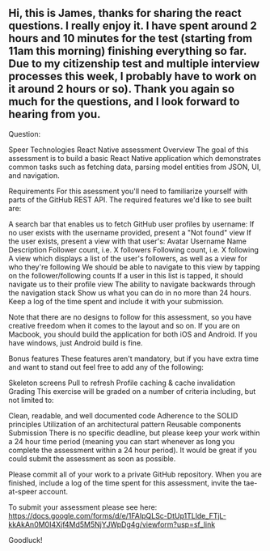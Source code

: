 Hi, this is James, thanks for sharing the react questions. I really enjoy it. 
I have spent around 2 hours and 10 minutes for the test (starting from 11am this morning) finishing everything so far. 
Due to my citizenship test and multiple interview processes this week, I probably have to work on it around 2 hours or so).
Thank you again so much for the questions, and I look forward to hearing from you. 
-------------------------------------------------
Question: 



Speer Technologies React Native assessment
Overview
The goal of this assessment is to build a basic React Native application which demonstrates common tasks such as fetching data, parsing model entities from JSON, UI, and navigation.

Requirements
For this asessment you'll need to familiarize yourself with parts of the GitHub REST API. The required features we'd like to see built are:

A search bar that enables us to fetch GitHub user profiles by username:
If no user exists with the username provided, present a "Not found" view
If the user exists, present a view with that user's:
Avatar
Username
Name
Description
Follower count, i.e. X followers
Following count, i.e. X following
A view which displays a list of the user's followers, as well as a view for who they're following
We should be able to navigate to this view by tapping on the follower/following counts
If a user in this list is tapped, it should navigate us to their profile view
The ability to navigate backwards through the navigation stack
Show us what you can do in no more than 24 hours. Keep a log of the time spent and include it with your submission.

Note that there are no designs to follow for this assessment, so you have creative freedom when it comes to the layout and so on. If you are on Macbook, you should build the application for both iOS and Android. If you have windows, just Android build is fine.

Bonus features
These features aren't mandatory, but if you have extra time and want to stand out feel free to add any of the following:

Skeleton screens
Pull to refresh
Profile caching & cache invalidation
Grading
This exercise will be graded on a number of criteria including, but not limited to:

Clean, readable, and well documented code
Adherence to the SOLID principles
Utilization of an architectural pattern
Reusable components
Submission
There is no specific deadline, but please keep your work within a 24 hour time period (meaning you can start whenever as long you complete the assessment within a 24 hour period). It would be great if you could submit the assessment as soon as possible.

Please commit all of your work to a private GitHub repository. When you are finished, include a log of the time spent for this assessment, invite the tae-at-speer account.

To submit your assessment please see here: https://docs.google.com/forms/d/e/1FAIpQLSc-DtUp1TLlde_FTjL-kkAkAn0M0I4Xjf4Md5M5NjYJWpDg4g/viewform?usp=sf_link

Goodluck!